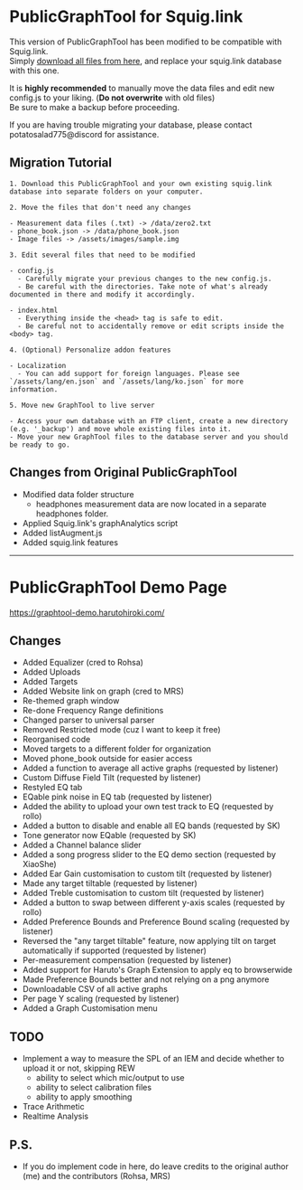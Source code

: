 # PublicGraphTool for Squig.link

This version of PublicGraphTool has been modified to be compatible with Squig.link. \
Simply [download all files from here](https://github.com/potatosalad775/ExtendedGraphTool/archive/refs/heads/squiglink.zip), and replace your squig.link database with this one.

It is **highly recommended** to manually move the data files and edit new config.js to your liking. (**Do not overwrite** with old files) \
Be sure to make a backup before proceeding.

If you are having trouble migrating your database, please contact potatosalad775@discord for assistance.

## Migration Tutorial

```
1. Download this PublicGraphTool and your own existing squig.link database into separate folders on your computer.

2. Move the files that don't need any changes

- Measurement data files (.txt) -> /data/zero2.txt
- phone_book.json -> /data/phone_book.json
- Image files -> /assets/images/sample.img

3. Edit several files that need to be modified

- config.js
  - Carefully migrate your previous changes to the new config.js.
  - Be careful with the directories. Take note of what's already documented in there and modify it accordingly.

- index.html
  - Everything inside the <head> tag is safe to edit.
  - Be careful not to accidentally remove or edit scripts inside the <body> tag.

4. (Optional) Personalize addon features

- Localization
  - You can add support for foreign languages. Please see `/assets/lang/en.json` and `/assets/lang/ko.json` for more information.

5. Move new GraphTool to live server

- Access your own database with an FTP client, create a new directory (e.g. '_backup') and move whole existing files into it.
- Move your new GraphTool files to the database server and you should be ready to go.
```

## Changes from Original PublicGraphTool

- Modified data folder structure
  - headphones measurement data are now located in a separate headphones folder.
- Applied Squig.link's graphAnalytics script
- Added listAugment.js
- Added squig.link features

---


# PublicGraphTool Demo Page
https://graphtool-demo.harutohiroki.com/

## Changes
- Added Equalizer (cred to Rohsa)
- Added Uploads
- Added Targets
- Added Website link on graph (cred to MRS)
- Re-themed graph window
- Re-done Frequency Range definitions
- Changed parser to universal parser
- Removed Restricted mode (cuz I want to keep it free)
- Reorganised code
- Moved targets to a different folder for organization
- Moved phone_book outside for easier access
- Added a function to average all active graphs (requested by listener)
- Custom Diffuse Field Tilt (requested by listener)
- Restyled EQ tab
- EQable pink noise in EQ tab (requested by listener)
- Added the ability to upload your own test track to EQ (requested by rollo)
- Added a button to disable and enable all EQ bands (requested by SK)
- Tone generator now EQable (requested by SK)
- Added a Channel balance slider
- Added a song progress slider to the EQ demo section (requested by XiaoShe)
- Added Ear Gain customisation to custom tilt (requested by listener)
- Made any target tiltable (requested by listener)
- Added Treble customisation to custom tilt (requested by listener)
- Added a button to swap between different y-axis scales (requested by rollo)
- Added Preference Bounds and Preference Bound scaling (requested by listener)
- Reversed the "any target tiltable" feature, now applying tilt on target automatically if supported (requested by listener)
- Per-measurement compensation (requested by listener)
- Added support for Haruto's Graph Extension to apply eq to browserwide 
- Made Preference Bounds better and not relying on a png anymore
- Downloadable CSV of all active graphs
- Per page Y scaling (requested by listener)
- Added a Graph Customisation menu


## TODO
- Implement a way to measure the SPL of an IEM and decide whether to upload it or not, skipping REW
  - ability to select which mic/output to use
  - ability to select calibration files
  - ability to apply smoothing
- Trace Arithmetic
- Realtime Analysis

## P.S.
- If you do implement code in here, do leave credits to the original author (me) and the contributors (Rohsa, MRS)
